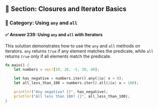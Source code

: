 ## 📘 Section: Closures and Iterator Basics  
### 🔹 Category: Using `any` and `all`  
#### ✅ Answer 239: Using `any` and `all` with Iterators

This solution demonstrates how to use the `any` and `all` methods on iterators. `any` returns `true` if any element matches the predicate, while `all` returns `true` only if all elements match the predicate.

```rust
fn main() {
    let numbers = vec![10, 20, -5, 30, 40];

    let has_negative = numbers.iter().any(|&x| x < 0);
    let all_less_than_100 = numbers.iter().all(|&x| x < 100);

    println!("Any negative? {}", has_negative);
    println!("All less than 100? {}", all_less_than_100);
}
```
